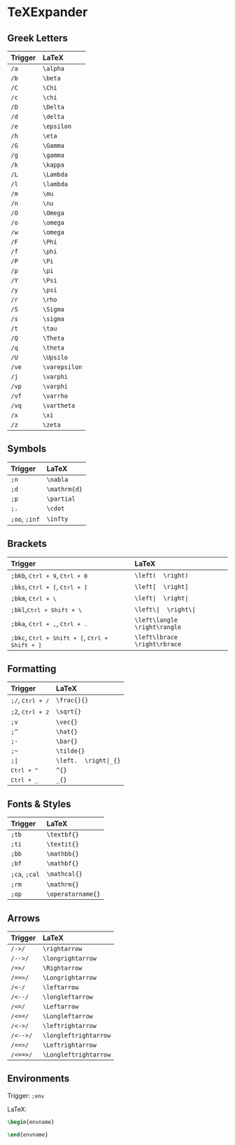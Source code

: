 # TeXExpander

## Greek Letters

| Trigger | LaTeX         |
| :------ | :------------ |
| `/a`    | `\alpha`      |
| `/b`    | `\beta`       |
| `/C`    | `\Chi`        |
| `/c`    | `\chi`        |
| `/D`    | `\Delta`      |
| `/d`    | `\delta`      |
| `/e`    | `\epsilon`    |
| `/h`    | `\eta`        |
| `/G`    | `\Gamma`      |
| `/g`    | `\gamma`      |
| `/k`    | `\kappa`      |
| `/L`    | `\Lambda`     |
| `/l`    | `\lambda`     |
| `/m`    | `\mu`         |
| `/n`    | `\nu`         |
| `/O`    | `\Omega`      |
| `/o`    | `\omega`      |
| `/w`    | `\omega`      |
| `/F`    | `\Phi`        |
| `/f`    | `\phi`        |
| `/P`    | `\Pi`         |
| `/p`    | `\pi`         |
| `/Y`    | `\Psi`        |
| `/y`    | `\psi`        |
| `/r`    | `\rho`        |
| `/S`    | `\Sigma`      |
| `/s`    | `\sigma`      |
| `/t`    | `\tau`        |
| `/Q`    | `\Theta`      |
| `/q`    | `\theta`      |
| `/U`    | `\Upsilo`     |
| `/ve`   | `\varepsilon` |
| `/j`    | `\varphi`     |
| `/vp`   | `\varphi`     |
| `/vf`   | `\varrho`     |
| `/vq`   | `\vartheta`   |
| `/x`    | `\xi`         |
| `/z`    | `\zeta`       |

## Symbols

| Trigger       | LaTeX        |
| :------------ | :----------- |
| `;n`          | `\nabla`     |
| `;d`          | `\mathrm{d}` |
| `;p`          | `\partial`   |
| `;.`          | `\cdot`      |
| `;oo`, `;inf` | `\infty`     |

## Brackets

| Trigger                                                      | LaTeX                         |
| :----------------------------------------------------------- | :---------------------------- |
| `;bkb`, <kbd>Ctrl + 9</kbd>, <kbd>Ctrl + 0</kbd>             | `\left(  \right)`             |
| `;bks`, <kbd>Ctrl + [</kbd>, <kbd>Ctrl + ]</kbd>             | `\left[  \right]`             |
| `;bkm`, <kbd>Ctrl + \\</kbd>                                 | `\left\|  \right\|`             |
| `;bkl`,<kbd>Ctrl + Shift + \\</kbd>                          | `\left\\|  \right\\|`           |
| `;bka`, <kbd>Ctrl + ,</kbd>, <kbd>Ctrl + .</kbd>             | `\left\langle  \right\rangle` |
| `;bkc`, <kbd>Ctrl + Shift + [</kbd>, <kbd>Ctrl + Shift + ]</kbd> | `\left\lbrace  \right\rbrace` |

## Formatting

| Trigger                   | LaTeX                |
| :------------------------ | :------------------- |
| `;/`, <kbd>Ctrl + /</kbd> | `\frac{}{}`          |
| `;2`, <kbd>Ctrl + 2</kbd> | `\sqrt{}`            |
| `;v`                      | `\vec{}`             |
| `;^`                      | `\hat{}`             |
| `;-`                      | `\bar{}`             |
| `;~`                      | `\tilde{}`           |
| `;\|`                      | `\left.  \right\|_{}` |
| <kbd>Ctrl + ^</kbd>       | `^{}`                |
| <kbd>Ctrl + _</kbd>       | `_{}`                |

## Fonts & Styles

| Trigger       | LaTeX             |
| :------------ | :---------------- |
| `;tb`         | `\textbf{}`       |
| `;ti`         | `\textit{}`       |
| `;bb`         | `\mathbb{}`       |
| `;bf`         | `\mathbf{}`       |
| `;ca`, `;cal` | `\mathcal{}`      |
| `;rm`         | `\mathrm{}`       |
| `;op`         | `\operatorname{}` |

## Arrows

| Trigger  | LaTeX                 |
| :------- | :-------------------- |
| `/->/`   | `\rightarrow`         |
| `/-->/`  | `\longrightarrow`     |
| `/=>/`   | `\Rightarrow`         |
| `/==>/`  | `\Longrightarrow`     |
| `/<-/`   | `\leftarrow`          |
| `/<--/`  | `\longleftarrow`      |
| `/<=/`   | `\Leftarrow`          |
| `/<==/`  | `\Longleftarrow`      |
| `/<->/`  | `\leftrightarrow`     |
| `/<-->/` | `\longleftrightarrow` |
| `/<=>/`  | `\Leftrightarrow`     |
| `/<==>/` | `\Longleftrightarrow` |

## Environments

Trigger: `;env`

LaTeX:
```latex
\begin{envname}

\end{envname}
```
